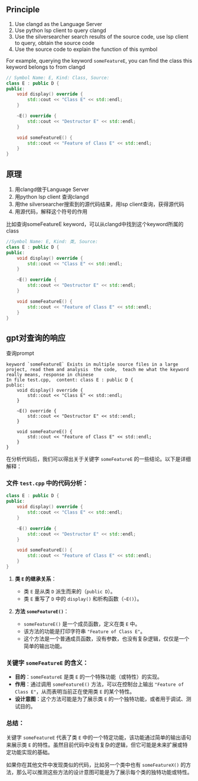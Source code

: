 
## Principle 
1. Use clangd as the Language Server
2. Use python lsp client to query clangd
3. Use the silversearcher search results of the source code, use lsp client to query, obtain the source code
4. Use the source code to explain the function of this symbol

For example, querying the keyword `someFeatureE`, you can find the class this keyword belongs to from clangd
```c++
// Symbol Name: E, Kind: Class, Source: 
class E : public D {
public:
    void display() override {
        std::cout << "Class E" << std::endl;
    }

    ~E() override {
        std::cout << "Destructor E" << std::endl;
    }

    void someFeatureE() {
        std::cout << "Feature of Class E" << std::endl;
    }
}
```


## 原理 
1. 用clangd做于Language Server
2. 用python lsp client 查询clangd
3. 用the silversearcher搜索到的源代码结果，用lsp client查询，获得源代码
4. 用源代码，解释这个符号的作用

比如查询someFeatureE keyword，可以从clangd中找到这个keyword所属的class
```c++
//Symbol Name: E, Kind: 类, Source: 
class E : public D {
public:
    void display() override {
        std::cout << "Class E" << std::endl;
    }

    ~E() override {
        std::cout << "Destructor E" << std::endl;
    }

    void someFeatureE() {
        std::cout << "Feature of Class E" << std::endl;
    }
}
```

## gpt对查询的响应
查询prompt
```
keyword `someFeatureE` Exists in multiple source files in a large project, read them and analysis  the code,  teach me what the keyword really means, response in chinese
In file test.cpp,  content: class E : public D {
public:
    void display() override {
        std::cout << "Class E" << std::endl;
    }

    ~E() override {
        std::cout << "Destructor E" << std::endl;
    }

    void someFeatureE() {
        std::cout << "Feature of Class E" << std::endl;
    }
}
```
在分析代码后，我们可以得出关于关键字 `someFeatureE` 的一些结论。以下是详细解释：

### 文件 `test.cpp` 中的代码分析：
```cpp
class E : public D {
public:
    void display() override {
        std::cout << "Class E" << std::endl;
    }

    ~E() override {
        std::cout << "Destructor E" << std::endl;
    }

    void someFeatureE() {
        std::cout << "Feature of Class E" << std::endl;
    }
}
```

1. **类 `E` 的继承关系**：
   - 类 `E` 是从类 `D` 派生而来的（`public D`）。
   - 类 `E` 重写了 `D` 中的 `display()` 和析构函数（`~E()`）。

2. **方法 `someFeatureE()`**：
   - `someFeatureE()` 是一个成员函数，定义在类 `E` 中。
   - 该方法的功能是打印字符串 `"Feature of Class E"`。
   - 这个方法是一个普通成员函数，没有参数，也没有复杂逻辑，仅仅是一个简单的输出功能。

### 关键字 `someFeatureE` 的含义：
- **目的**：`someFeatureE` 是类 `E` 的一个特殊功能（或特性）的实现。
- **作用**：通过调用 `someFeatureE()` 方法，可以在控制台上输出 `"Feature of Class E"`，从而表明当前正在使用类 `E` 的某个特性。
- **设计意图**：这个方法可能是为了展示类 `E` 的一个独特功能，或者用于调试、测试目的。

### 总结：
关键字 `someFeatureE` 代表了类 `E` 中的一个特定功能，该功能通过简单的输出语句来展示类 `E` 的特性。虽然目前代码中没有复杂的逻辑，但它可能是未来扩展或特定功能实现的基础。

如果你在其他文件中发现类似的代码，比如另一个类中也有 `someFeatureX()` 的方法，那么可以推测这些方法的设计意图可能是为了展示每个类的独特功能或特性。
